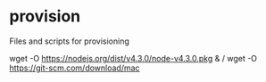 # provision
Files and scripts for provisioning

wget -O https://nodejs.org/dist/v4.3.0/node-v4.3.0.pkg & /
wget -O https://git-scm.com/download/mac



